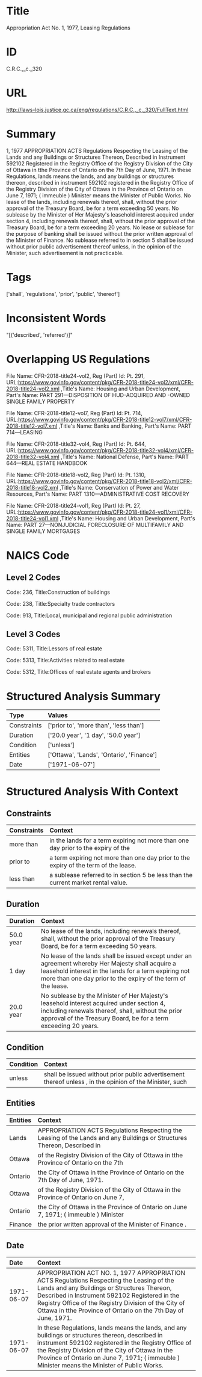 # Title
Appropriation Act No. 1, 1977, Leasing Regulations


# ID
C.R.C.,_c._320

# URL
http://laws-lois.justice.gc.ca/eng/regulations/C.R.C.,_c._320/FullText.html


# Summary
1, 1977 APPROPRIATION ACTS Regulations Respecting the Leasing of the Lands and any Buildings or Structures Thereon, Described in Instrument 592102 Registered in the Registry Office of the Registry Division of the City of Ottawa in tthe Province of Ontario on the 7th Day of June, 1971.
In these Regulations, lands  means the lands, and any buildings or structures thereon, described in instrument 592102 registered in the Registry Office of the Registry Division of the City of Ottawa in the Province of Ontario on June 7, 1971; ( immeuble ) Minister  means the Minister of Public Works.
No lease of the lands, including renewals thereof, shall, without the prior approval of the Treasury Board, be for a term exceeding 50 years.
No sublease by the Minister of Her Majesty's leasehold interest acquired under section 4, including renewals thereof, shall, without the prior approval of the Treasury Board, be for a term exceeding 20 years.
No lease or sublease for the purpose of banking shall be issued without the prior written approval of the Minister of Finance.
No sublease referred to in section 5 shall be issued without prior public advertisement thereof unless, in the opinion of the Minister, such advertisement is not practicable.


# Tags
['shall', 'regulations', 'prior', 'public', 'thereof']


# Inconsistent Words
"[('described', 'referred')]"


# Overlapping US Regulations
File Name: CFR-2018-title24-vol2, Reg (Part) Id: Pt. 291, URL:https://www.govinfo.gov/content/pkg/CFR-2018-title24-vol2/xml/CFR-2018-title24-vol2.xml
,Title's Name: Housing and Urban Development, Part's Name: PART 291—DISPOSITION OF HUD-ACQUIRED AND -OWNED SINGLE FAMILY PROPERTY

File Name: CFR-2018-title12-vol7, Reg (Part) Id: Pt. 714, URL:https://www.govinfo.gov/content/pkg/CFR-2018-title12-vol7/xml/CFR-2018-title12-vol7.xml
,Title's Name: Banks and Banking, Part's Name: PART 714—LEASING

File Name: CFR-2018-title32-vol4, Reg (Part) Id: Pt. 644, URL:https://www.govinfo.gov/content/pkg/CFR-2018-title32-vol4/xml/CFR-2018-title32-vol4.xml
,Title's Name: National Defense, Part's Name: PART 644—REAL ESTATE HANDBOOK

File Name: CFR-2018-title18-vol2, Reg (Part) Id: Pt. 1310, URL:https://www.govinfo.gov/content/pkg/CFR-2018-title18-vol2/xml/CFR-2018-title18-vol2.xml
,Title's Name: Conservation of Power and Water Resources, Part's Name: PART 1310—ADMINISTRATIVE COST RECOVERY

File Name: CFR-2018-title24-vol1, Reg (Part) Id: Pt. 27, URL:https://www.govinfo.gov/content/pkg/CFR-2018-title24-vol1/xml/CFR-2018-title24-vol1.xml
,Title's Name: Housing and Urban Development, Part's Name: PART 27—NONJUDICIAL FORECLOSURE OF MULTIFAMILY AND SINGLE FAMILY MORTGAGES




# NAICS Code
## Level 2 Codes
Code: 236, Title:Construction of buildings

Code: 238, Title:Specialty trade contractors

Code: 913, Title:Local, municipal and regional public administration




## Level 3 Codes
Code: 5311, Title:Lessors of real estate

Code: 5313, Title:Activities related to real estate

Code: 5312, Title:Offices of real estate agents and brokers







# Structured Analysis Summary
| Type        | Values                                    |
|:------------|:------------------------------------------|
| Constraints | ['prior to', 'more than', 'less than']    |
| Duration    | ['20.0 year', '1 day', '50.0 year']       |
| Condition   | ['unless']                                |
| Entities    | ['Ottawa', 'Lands', 'Ontario', 'Finance'] |
| Date        | ['1971-06-07']                            |


# Structured Analysis With Context
 


## Constraints
| Constraints   | Context                                                                              |
|:--------------|:-------------------------------------------------------------------------------------|
| more than     | in the lands for a term expiring not more than one day prior to the expiry of the    |
| prior to      | a term expiring not more than one day prior to  the expiry of the term of the lease. |
| less than     | a sublease referred to in section 5 be less than  the current market rental value.   |


## Duration
| Duration   | Context                                                                                                                                                                                                                     |
|:-----------|:----------------------------------------------------------------------------------------------------------------------------------------------------------------------------------------------------------------------------|
| 50.0 year  | No lease of the lands, including renewals thereof, shall, without the prior approval of the Treasury Board, be for a term exceeding 50 years.                                                                               |
| 1 day      | No lease of the lands shall be issued except under an agreement whereby Her Majesty shall acquire a leasehold interest in the lands for a term expiring not more than one day prior to the expiry of the term of the lease. |
| 20.0 year  | No sublease by the Minister of Her Majesty's leasehold interest acquired under section 4, including renewals thereof, shall, without the prior approval of the Treasury Board, be for a term exceeding 20 years.            |


## Condition
| Condition   | Context                                                                                                  |
|:------------|:---------------------------------------------------------------------------------------------------------|
| unless      | shall be issued without prior public advertisement thereof unless , in the opinion of the Minister, such |


## Entities
| Entities   | Context                                                                                                                  |
|:-----------|:-------------------------------------------------------------------------------------------------------------------------|
| Lands      | APPROPRIATION ACTS Regulations Respecting the Leasing of the Lands and any Buildings or Structures Thereon, Described in |
| Ottawa     | of the Registry Division of the City of Ottawa in tthe Province of Ontario on the 7th                                    |
| Ontario    | the City of Ottawa in tthe Province of Ontario  on the 7th Day of June, 1971.                                            |
| Ottawa     | of the Registry Division of the City of Ottawa in the Province of Ontario on June 7,                                     |
| Ontario    | the City of Ottawa in the Province of Ontario on June 7, 1971; ( immeuble ) Minister                                     |
| Finance    | the prior written approval of the Minister of Finance .                                                                  |


## Date
| Date       | Context                                                                                                                                                                                                                                                                                                             |
|:-----------|:--------------------------------------------------------------------------------------------------------------------------------------------------------------------------------------------------------------------------------------------------------------------------------------------------------------------|
| 1971-06-07 | APPROPRIATION ACT NO. 1, 1977 APPROPRIATION ACTS Regulations Respecting the Leasing of the Lands and any Buildings or Structures Thereon, Described in Instrument 592102 Registered in the Registry Office of the Registry Division of the City of Ottawa in tthe Province of Ontario on the 7th Day of June, 1971. |
| 1971-06-07 | In these Regulations, lands  means the lands, and any buildings or structures thereon, described in instrument 592102 registered in the Registry Office of the Registry Division of the City of Ottawa in the Province of Ontario on June 7, 1971; ( immeuble ) Minister  means the Minister of Public Works.       |


